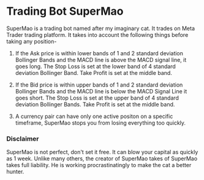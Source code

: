 # Trading Bot SuperMao

SuperMao is a trading bot named after my imaginary cat. It trades on Meta Trader trading platform. It takes into account
the following things before taking any position-

1. If the Ask price is within lower bands of 1 and 2 standard deviation Bollinger Bands and the MACD line is above the MACD signal line,
it goes long. The Stop Loss is set at the lower band of 4 standard deviation Bollinger Band. Take Profit is set at the
middle band.

2. If the Bid price is within upper bands of 1 and 2 standard deviation Bollinger Bands and the MACD line is below the MACD
Signal Line it goes short. The Stop Loss is set at the upper band of 4 standard deviation Bollinger Bands. Take Profit is set 
at the middle band. 

3. A currency pair can have only one active positon on a specific timeframe, SuperMao stops you from losing everything too quickly.  

### Disclaimer

SuperMao is not perfect, don't set it free. It can blow your capital as quickly as 1 week. Unlike many others, the creator of SuperMao takes
of SuperMao takes full liability. He is working procrastinatingly to make the cat a better hunter. 